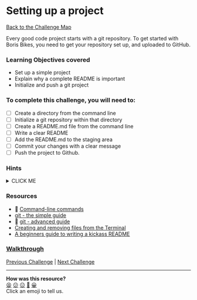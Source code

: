 # Setting up a project

[Back to the Challenge Map](0_challenge_map.md)

Every good code project starts with a git repository. To get started with Boris Bikes, you need to get your repository set up, and uploaded to GitHub.

### Learning Objectives covered
- Set up a simple project
- Explain why a complete README is important
- Initialize and push a git project

### To complete this challenge, you will need to:

- [ ] Create a directory from the command line
- [ ] Initialize a git repository within that directory
- [ ] Create a README.md file from the command line
- [ ] Write a clear README
- [ ] Add the README.md to the staging area
- [ ] Commit your changes with a clear message
- [ ] Push the project to Github.

### Hints
<details><summary>CLICK ME</summary>
  <ul>
    <li>At the bottom of this challenge outline, and for most others you'll see over the course of the week, you'll find some links to external resources. These links will provide you with useful information to help you complete the challenge in question so <b><i>it's super important to look at them</i></b>! Sometimes the links will provide you with everything you need to complete a challenge, sometimes they'll provide you with a jumping off point for further research, but they'll always be worth reading before you resort to checking the walkthrough.</li>
    <li>You should have already done everything you need to do as part of this challenge during the PreCourse.  Look at the checklist above, completing the steps one at a time.  Refer to the links below if you're struggling to remember the command you need.</li>
  </ul>
</details>

### Resources
- :pill: [Command-line commands](https://github.com/makersacademy/course/blob/master/pills/command_line.md)
- [git - the simple guide](http://rogerdudler.github.io/git-guide/)
- :pill: [git - advanced guide](https://github.com/makersacademy/course/blob/master/pills/git.md)
- [Creating and removing files from the Terminal](http://www.techrepublic.com/blog/apple-in-the-enterprise/creating-and-deleting-files-using-the-mac-terminal/)
- [A beginners guide to writing a kickass README](https://medium.com/@meakaakka/a-beginners-guide-to-writing-a-kickass-readme-7ac01da88ab3)


### [Walkthrough](walkthroughs/1.md)

[Previous Challenge](0_challenge_map.md) | [Next Challenge](2_working_with_user_stories.md)

<!-- BEGIN GENERATED SECTION DO NOT EDIT -->

---

**How was this resource?**  
[😫](https://airtable.com/shrUJ3t7KLMqVRFKR?prefill_Repository=course&prefill_File=boris_bikes/1_setting_up_a_project.md&prefill_Sentiment=😫) [😕](https://airtable.com/shrUJ3t7KLMqVRFKR?prefill_Repository=course&prefill_File=boris_bikes/1_setting_up_a_project.md&prefill_Sentiment=😕) [😐](https://airtable.com/shrUJ3t7KLMqVRFKR?prefill_Repository=course&prefill_File=boris_bikes/1_setting_up_a_project.md&prefill_Sentiment=😐) [🙂](https://airtable.com/shrUJ3t7KLMqVRFKR?prefill_Repository=course&prefill_File=boris_bikes/1_setting_up_a_project.md&prefill_Sentiment=🙂) [😀](https://airtable.com/shrUJ3t7KLMqVRFKR?prefill_Repository=course&prefill_File=boris_bikes/1_setting_up_a_project.md&prefill_Sentiment=😀)  
Click an emoji to tell us.

<!-- END GENERATED SECTION DO NOT EDIT -->
